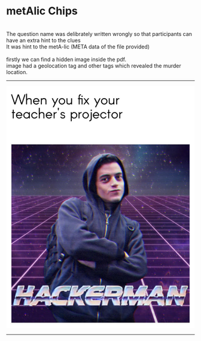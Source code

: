 # metAlic Chips
<br>
The question name was delibrately written wrongly so that participants can have an extra hint to the clues
<br>
It was hint to the metA-lic (META data of the file provided)<br><br>firstly we can find a hidden image inside the pdf.<br>image had a geolocation tag and other tags which revealed the murder location.
<br>

___
<img src="bored_af.jpeg"></img>
___
